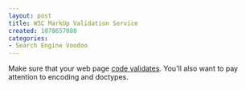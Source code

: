 ```yaml
--- 
layout: post
title: W3C MarkUp Validation Service
created: 1078657080
categories: 
- Search Engine Voodoo
---
```

Make sure that your web page <a href="http://www.bmannconsulting.com/node/view/917" title="Search Engine Voodoo - Validate Your Code">code validates</a>. You'll also want to pay attention to encoding and doctypes.
